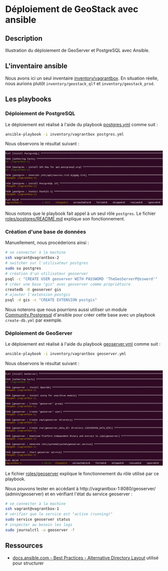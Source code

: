 # Déploiement de GeoStack avec ansible

## Description

Illustration du déploiement de GeoServer et PostgreSQL avec Ansible.

## L'inventaire ansible

Nous avons ici un seul inventaire [inventory/vagrantbox](inventory/vagrantbox/README.md). En situation réelle, nous aurions plutôt `inventory/geostack_qlf` et `inventory/geostack_prod`.

## Les playbooks

### Déploiement de PostgreSQL

Le déploiement est réalisé à l'aide du playbook [postgres.yml](postgres.yml) comme suit :

```bash
ansible-playbook -i inventory/vagrantbox postgres.yml
```

Nous observons le résultat suivant :

![ansible-playbook postgres.yml](docs/ansible-playbook-postgres.png)

Nous notons que le playbook fait appel à un seul rôle `postgres`. Le fichier [roles/postgres/README.md](roles/postgres/README.md) explique son fonctionnement.

### Création d'une base de données

Manuellement, nous procéderions ainsi :

```bash
# se connecter à la machine
ssh vagrant@vagrantbox-2
# switcher sur l'utilisateur postgres
sudo su postgres
# création d'un utilisateur geoserver
psql -c "CREATE USER geoserver WITH PASSWORD 'TheGeoServerP@ssword'"
# créer une base "gis" avec geoserver comme propriétaire
createdb -O geoserver gis
# ajouter l'extension postgis
psql -d gis -c "CREATE EXTENSION postgis"
```

Nous noterons que nous pourrions aussi utiliser un module [Community.Postgresql](https://docs.ansible.com/ansible/latest/collections/community/postgresql/index.html#plugin-index) d'ansible pour créer cette base avec un playbook `create-db.yml` par exemple.


### Déploiement de GeoServer

Le déploiement est réalisé à l'aide du playbook [geoserver.yml](geoserver.yml) comme suit :

```bash
ansible-playbook -i inventory/vagrantbox geoserver.yml
```

Nous observons le résultat suivant :

![ansible-playbook geoserver.yml](docs/ansible-playbook-geoserver.png)

Le fichier [roles/geoserver](roles/geoserver/README.md) explique le fonctionnement du rôle utilisé par ce playbook.


Nous pouvons tester en accédant à http://vagrantbox-1:8080/geoserver/ (admin/geoserver) et en vérifiant l'état du service geoserver :

```bash
# se connecter à la machine
ssh vagrant@vagrantbox-1
# vérifier que le service est "active (running)"
sudo service geoserver status
# inspecter au besoin les logs
sudo journalctl -u geoserver -f
```

## Ressources

* [docs.ansible.com - Best Practices - Alternative Directory Layout](https://docs.ansible.com/ansible/2.9/user_guide/playbooks_best_practices.html#alternative-directory-layout) utilisé pour structurer

